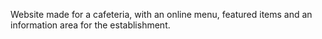Website made for a cafeteria, with an online menu, featured items and an information area for the establishment.
